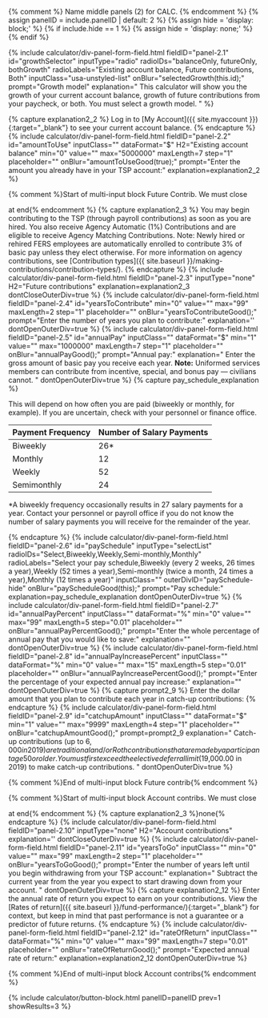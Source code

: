 {% comment %}
Name middle panels (2) for CALC.
{% endcomment %}
{% assign panelID = include.panelID | default: 2 %}
{% assign hide = 'display: block;' %}
{% if include.hide == 1 %} {% assign hide = 'display: none;' %} {% endif %}

<section id="panel-{{ panelID }}" class="calculator-panel" style="{{ hide }}"  markdown="1">

{% include calculator/div-panel-form-field.html
  fieldID="panel-2.1" id="growthSelector"
  inputType="radio" radioIDs="balanceOnly, futureOnly, bothGrowth"
  radioLabels="Existing account balance, Future contributions, Both"
  inputClass="usa-unstyled-list"
  onBlur="selectedGrowth(this.id);"
  prompt="Growth model"
  explanation="
  This calculator will show you the growth of your current account balance, growth of future contributions from your paycheck, or both. You must select a growth model.
  "
%}

{% capture explanation2_2 %}
Log in to [My Account]({{ site.myaccount }}){:target="\_blank"} to see your current account balance.
{% endcapture %}
{% include calculator/div-panel-form-field.html
  fieldID="panel-2.2" id="amountToUse"
  inputClass=""  dataFormat="$" H2="Existing account balance"
  min="0" value="" max="5000000" maxLength=7 step="1"
  placeholder="" onBlur="amountToUseGood(true);"
  prompt="Enter the amount you already have in your TSP account:"
  explanation=explanation2_2
%}

{% comment %}Start of multi-input block Future Contrib.  We must close <div> at end{% endcomment %}
{% capture explanation2_3 %}
You may begin contributing to the TSP (through payroll contributions) as soon as you are hired. You also receive <span data-term="Agency Automatic (1%) Contributions" class="js-glossary-toggle term term-end">Agency Automatic (1%) Contributions</span> and are eligible to receive <span data-term="Agency Matching Contributions" class="js-glossary-toggle term term-end">Agency Matching Contributions</span>. Note: Newly hired or rehired FERS employees are automatically enrolled to contribute 3% of basic pay unless they elect otherwise. For more information on agency contributions, see [Contribution types]({{ site.baseurl }}/making-contributions/contribution-types/).
{% endcapture %}
{% include calculator/div-panel-form-field.html
  fieldID="panel-2.3" inputType="none" H2="Future contributions"
  explanation=explanation2_3  dontCloseOuterDiv=true
%}
{% include calculator/div-panel-form-field.html
  fieldID="panel-2.4" id="yearsToContribute"
  min="0" value="" max="99" maxLength=2 step="1"
  placeholder="" onBlur="yearsToContributeGood();"
  prompt="Enter the number of years you plan to contribute:"
  explanation=''  dontOpenOuterDiv=true
%}
{% include calculator/div-panel-form-field.html
  fieldID="panel-2.5" id="annualPay"
  inputClass=""  dataFormat="$"
  min="1" value="" max="1000000" maxLength=7 step="1"
  placeholder="" onBlur="annualPayGood();"
  prompt="Annual pay:"
  explanation="
  Enter the gross amount of basic pay you receive each year. **Note:** Uniformed services members can contribute from incentive, special, and bonus pay &#8212; civilians cannot.
  "
  dontOpenOuterDiv=true
%}
{% capture pay_schedule_explanation %}

This will depend on how often you are paid (biweekly or monthly, for example). If you are uncertain, check with your personnel or finance office.

<table class="pay-schedule-table">
<thead>
<tr><th scope="col">Payment Frequency</th><th scope="col">Number of Salary Payments</th></tr>
</thead>
<tbody>
<tr><td>Biweekly</td><td>26*</td></tr>
<tr><td>Monthly</td><td>12</td></tr>
<tr><td>Weekly</td><td>52</td></tr>
<tr><td>Semimonthly</td><td>24</td></tr>
</tbody></table>

\*A biweekly frequency occasionally results in 27 salary payments for a year.  Contact your personnel or payroll office if you do not know the number of salary payments you will receive for the remainder of the year.

{% endcapture %}
{% include calculator/div-panel-form-field.html
  fieldID="panel-2.6" id="paySchedule"
  inputType="selectList"
  radioIDs="Select,Biweekly,Weekly,Semi-monthly,Monthly"
  radioLabels="Select your pay schedule,Biweekly (every 2 weeks&comma; 26 times a year),Weekly (52  times a year),Semi-monthly (twice a month&comma; 24 times a year),Monthly (12  times a year)"
  inputClass="" outerDivID="paySchedule-hide"
  onBlur="payScheduleGood(this);" prompt="Pay schedule:"
  explanation=pay_schedule_explanation dontOpenOuterDiv=true
%}
{% include calculator/div-panel-form-field.html
  fieldID="panel-2.7" id="annualPayPercent"
  inputClass=""  dataFormat="%"
  min="0" value="" max="99" maxLength=5 step="0.01"
  placeholder="" onBlur="annualPayPercentGood();"
  prompt="Enter the whole percentage of annual pay that you would like to save:"
  explanation=""   dontOpenOuterDiv=true
%}
{% include calculator/div-panel-form-field.html
  fieldID="panel-2.8" id="annualPayIncreasePercent"
  inputClass=""  dataFormat="%"
  min="0" value="" max="15" maxLength=5 step="0.01"
  placeholder="" onBlur="annualPayIncreasePercentGood();"
  prompt="Enter the percentage of your expected annual pay increase:"
  explanation=""   dontOpenOuterDiv=true
%}
{% capture prompt2_9 %}
Enter the dollar amount that you plan to contribute each year in <span data-term="Catch-Up Contributions" class="js-glossary-toggle term term-end">catch-up contributions</span>:
{% endcapture %}
{% include calculator/div-panel-form-field.html
  fieldID="panel-2.9" id="catchupAmount"
  inputClass=""  dataFormat="$"
  min="1" value="" max="9999" maxLength=4 step="1"
  placeholder="" onBlur="catchupAmountGood();"
  prompt=prompt2_9
  explanation="
  Catch-up contributions (up to $6,000 in 2019) are traditional and/or Roth contributions that are made by a participant age 50 or older. You must first exceed the elective deferral limit ($19,000.00 in 2019) to make catch-up contributions.
  "
  dontOpenOuterDiv=true
%}
</div>{% comment %}End of multi-input block Future contrib{% endcomment %}


{% comment %}Start of multi-input block Account contribs.  We must close <div> at end{% endcomment %}
{% capture explanation2_3 %}none{% endcapture %}
{% include calculator/div-panel-form-field.html
  fieldID="panel-2.10" inputType="none" H2="Account contributions"
  explanation=''  dontCloseOuterDiv=true
%}
{% include calculator/div-panel-form-field.html
  fieldID="panel-2.11" id="yearsToGo"
  inputClass=""
  min="0" value="" max="99" maxLength=2 step="1"
  placeholder="" onBlur="yearsToGoGood();"
  prompt="Enter the number of years left until you begin withdrawing from your TSP account:"
  explanation="
  Subtract the current year from the year you expect to start drawing down from your account.
  "
  dontOpenOuterDiv=true
%}
{% capture explanation2_12 %}
Enter the annual rate of return you expect to earn on your contributions. View the [Rates of return]({{ site.baseurl }}/fund-performance/){:target="\_blank"} for context, but keep in mind that past performance is not a guarantee or a predictor of future returns.
{% endcapture %}
{% include calculator/div-panel-form-field.html
  fieldID="panel-2.12" id="rateOfReturn"
  inputClass=""  dataFormat="%"
  min="0" value="" max="99" maxLength=7 step="0.01"
  placeholder="" onBlur="rateOfReturnGood();"
  prompt="Expected annual rate of return:"
  explanation=explanation2_12   dontOpenOuterDiv=true
%}
</div>{% comment %}End of multi-input block Account contribs{% endcomment %}

{% include calculator/button-block.html panelID=panelID prev=1 showResults=3 %}

</section>
